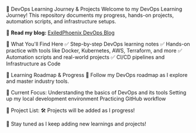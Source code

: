 🚀 DevOps Learning Journey & Projects
Welcome to my DevOps Learning Journey! This repository documents my progress, hands-on projects, automation scripts, and infrastructure setups.

📖 **Read my blog:** [ExiledPhoenix DevOps Blog](https://exiledphoenix.gitbook.io/exiledphoenix/)

📌 What You'll Find Here
✅ Step-by-step DevOps learning notes
✅ Hands-on practice with tools like Docker, Kubernetes, AWS, Terraform, and more
✅ Automation scripts and real-world projects
✅ CI/CD pipelines and Infrastructure as Code

📅 Learning Roadmap & Progress
📖 Follow my DevOps roadmap as I explore and master industry tools.

🎯 Current Focus:
Understanding the basics of DevOps and its tools
Setting up my local development environment
Practicing GitHub workflow

📂 Project List:
🛠️ Projects will be added as I progress!

📢 Stay tuned as I keep adding new learnings and projects!

